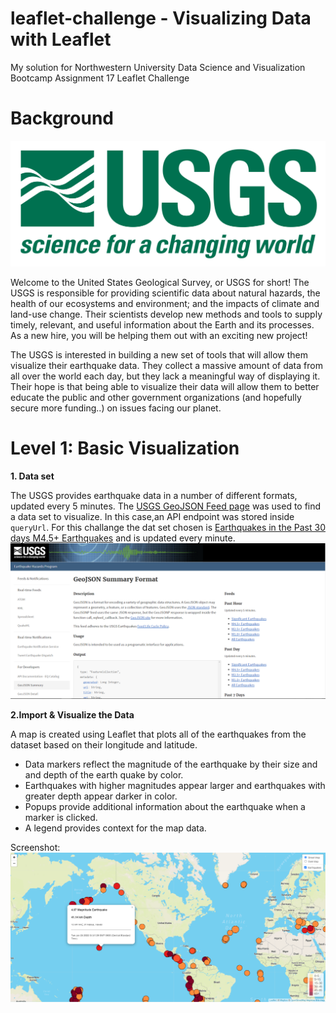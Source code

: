 # leaflet-challenge - Visualizing Data with Leaflet
My solution for Northwestern University Data Science and Visualization Bootcamp Assignment 17 Leaflet Challenge 

# Background
![USGS Logo](/Leaflet-Step-1/Images/1-Logo.png)

Welcome to the United States Geological Survey, or USGS for short! The USGS is responsible for providing scientific data about natural hazards, the health of our ecosystems and environment; and the impacts of climate and land-use change. Their scientists develop new methods and tools to supply timely, relevant, and useful information about the Earth and its processes. As a new hire, you will be helping them out with an exciting new project!

The USGS is interested in building a new set of tools that will allow them visualize their earthquake data. They collect a massive amount of data from all over the world each day, but they lack a meaningful way of displaying it. Their hope is that being able to visualize their data will allow them to better educate the public and other government organizations (and hopefully secure more funding..) on issues facing our planet.

# Level 1: Basic Visualization

**1. Data set**

The USGS provides earthquake data in a number of different formats, updated every 5 minutes. The [USGS GeoJSON Feed page](http://earthquake.usgs.gov/earthquakes/feed/v1.0/geojson.php) was used to find a data set to visualize. In this case,an API endpoint was stored inside `queryUrl`. For this challange the dat set chosen is [Earthquakes in the Past 30 days M4.5+ Earthquakes](https://earthquake.usgs.gov/earthquakes/feed/v1.0/summary/4.5_month.geojson) and is updated every minute.
![USGS site screenshot](/Leaflet-Step-1/Images/3-Data.png)


**2.Import & Visualize the Data**

A map is created using  Leaflet that plots all of the earthquakes from the dataset based on their longitude and latitude.
- Data markers reflect the magnitude of the earthquake by their size and and depth of the earth quake by color. 
- Earthquakes with higher magnitudes appear larger and earthquakes with greater depth appear darker in color.
- Popups provide additional information about the earthquake when a marker is clicked.
- A legend provides context for the map data.

Screenshot:
![Screenshot](/Leaflet-Step-1/Images/screenshot.png)

